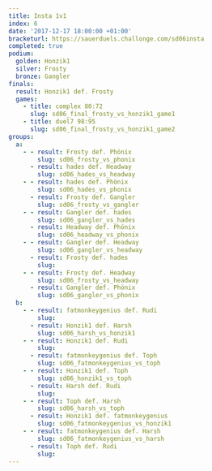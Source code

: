 ```yaml
---
title: Insta 1v1
index: 6
date: '2017-12-17 18:00:00 +01:00'
bracketurl: https://sauerduels.challonge.com/sd06insta
completed: true
podium:
  golden: Honzik1
  silver: Frosty
  bronze: Gangler
finals:
  result: Honzik1 def. Frosty
  games:
    - title: complex 80:72
      slug: sd06_final_frosty_vs_honzik1_game1
    - title: duel7 98:95
      slug: sd06_final_frosty_vs_honzik1_game2
groups:
  a:
    - - result: Frosty def. Phönix
        slug: sd06_frosty_vs_phonix
      - result: hades def. Headway
        slug: sd06_hades_vs_headway
    - - result: hades def. Phönix
        slug: sd06_hades_vs_phonix
      - result: Frosty def. Gangler
        slug: sd06_frosty_vs_gangler
    - - result: Gangler def. hades
        slug: sd06_gangler_vs_hades
      - result: Headway def. Phönix
        slug: sd06_headway_vs_phonix
    - - result: Gangler def. Headway
        slug: sd06_gangler_vs_headway
      - result: Frosty def. hades
        slug:
    - - result: Frosty def. Headway
        slug: sd06_frosty_vs_headway
      - result: Gangler def. Phönix
        slug: sd06_gangler_vs_phonix
  b:
    - - result: fatmonkeygenius def. Rudi
        slug: 
      - result: Honzik1 def. Harsh
        slug: sd06_harsh_vs_honzik1
    - - result: Honzik1 def. Rudi
        slug: 
      - result: fatmonkeygenius def. Toph
        slug: sd06_fatmonkeygenius_vs_toph
    - - result: Honzik1 def. Toph
        slug: sd06_honzik1_vs_toph
      - result: Harsh def. Rudi
        slug: 
    - - result: Toph def. Harsh
        slug: sd06_harsh_vs_toph
      - result: Honzik1 def. fatmonkeygenius
        slug: sd06_fatmonkeygenius_vs_honzik1
    - - result: fatmonkeygenius def. Harsh
        slug: sd06_fatmonkeygenius_vs_harsh
      - result: Toph def. Rudi
        slug: 
---
```

